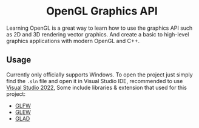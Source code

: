 <h1 align="center">OpenGL Graphics API</h1>

Learning OpenGL is a great way to learn how to use the graphics API such as 2D and 3D rendering vector graphics. And create a basic to high-level graphics applications with modern OpenGL and C++.

## Usage
Currently only officially supports Windows. To open the project just simply find the ```.sln``` file and open it in Visual Studio IDE, recommended to use [Visual Studio 2022](https://visualstudio.microsoft.com/downloads/), Some include libraries & extension that used for this project:
- [GLFW](https://www.glfw.org/)
- [GLEW](http://glew.sourceforge.net/)
- [GLAD](https://glad.dav1d.de/)
